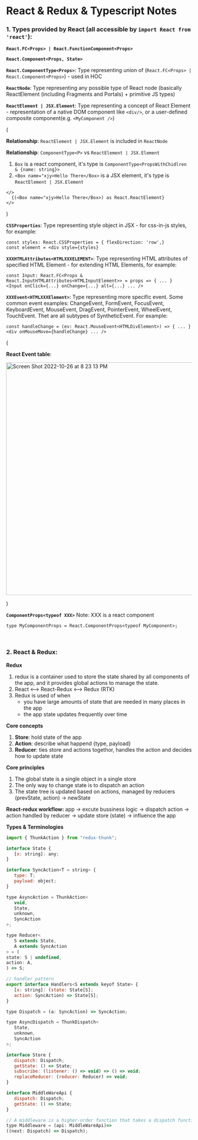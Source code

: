 # React & Redux & Typescript Notes

### 1. Types provided by React (all accessible by `import React from 'react'`):

**`React.FC<Props> | React.FunctionComponent<Props>`**

**`React.Component<Props, State>`**

**`React.ComponentType<Props>`**: Type representing union of (`React.FC<Props> | React.Component<Props>`) - used in HOC

**`ReactNode`**: Type representing any possible type of React node (basically ReactElement (including Fragments and Portals) + primitive JS types)

**`ReactElement | JSX.Element`**: Type representing a concept of React Element - representation of a native DOM component like `<div/>`, or a user-defined composite component(e.g. `<MyComponent />`)

(

**Relationship**: `ReactElement | JSX.Element` is included in `ReactNode`

**Relationship**: `ComponentType<P>` vs `ReactElement | JSX.Element`

1. `Box` is a react component, it's type is `ComponentType<PropsWithChidlren & {name: string}>`
2. `<Box name="xjy>Hello There</Box>` is a JSX element, it's type is `ReactElement | JSX.Element`

```
</>
  {(<Box name="xjy>Hello There</Box>) as React.ReactElement}
</>
```

)

**`CSSProperties`**: Type representing style object in JSX - for css-in-js styles, for example:

```
const styles: React.CSSProperties = { flexDirection: 'row',}
const element = <div style={styles}
```

**`XXXHTMLAttributes<HTMLXXXELEMENT>`**: Type representing HTML attributes of specified HTML Element - for extending HTML Elements, for example:

```
const Input: React.FC<Props & React.InputHTMLAttributes<HTMLInputElement>> = props => { ... }
<Input onClick={...} onChange={...} alt={...} ... />
```

**`XXXEvent<HTMLXXXElement>`**: Type representing more specific event. Some common event examples: ChangeEvent, FormEvent, FocusEvent, KeyboardEvent, MouseEvent, DragEvent, PointerEvent, WheelEvent, TouchEvent. Thet are all subtypes of SyntheticEvent. For example:

```
const handleChange = (ev: React.MouseEvent<HTMLDivElement>) => { ... }
<div onMouseMove={handleChange} ... />
```

(

**React Event table**:

<img width="630" alt="Screen Shot 2022-10-26 at 8 23 13 PM" src="https://user-images.githubusercontent.com/46456200/198162808-a84807d9-d091-4ba9-8263-55e45d56d72c.png">

)

**`ComponentProps<typeof XXX>`** Note: XXX is a react component

```
type MyComponentProps = React.ComponentProps<typeof MyComponent>;
```

<br/>

### 2. React & Redux:

**Redux**

1. redux is a container used to store the state shared by all components
   of the app, and it provides global actions to manage the state.
2. React <--> React-Redux <--> Redux (RTK)
3. Redux is used of when
   - you have large amounts of state that are needed in many places in the app
   - the app state updates frequently over time

**Core concepts**

1. **Store**: hold state of the app
2. **Action**: describe what happend {type, payload}
3. **Reducer**: ties store and actions togethor, handles the action and decides how to update state

**Core principles**

1. The global state is a single object in a single store
2. The only way to change state is to dispatch an action
3. The state tree is updated based on actions, managed by reducers (prevState, action) -> newState

**React-redux workflow:**
app -> excute bussiness logic -> dispatch action ->
action handled by reducer -> update store (state) -> influence the app

**Types & Terminologies**

```javascript
import { ThunkAction } from "redux-thunk";

interface State {
   [x: string]: any;
}

interface SyncAction<T = string> {
   type: T;
   payload: object;
}

type AsyncAction = ThunkAction<
   void,
   State,
   unknown,
   SyncAction
>;

type Reducer<
   S extends State,
   A extends SyncAction
> = (
state: S | undefined,
action: A,
) => S;

// handler pattern
export interface Handlers<S extends keyof State> {
   [x: string]: (state: State[S];
   action: SyncAction) => State[S];
}

type Dispatch = (a: SyncAction) => SyncAction;

type AsyncDispatch = ThunkDispatch<
   State,
   unknown,
   SyncAction
>;

interface Store {
   dispatch: Dispatch;
   getState: () => State;
   subscribe: (listener: () => void) => () => void;
   replaceReducer: (reducer: Reducer) => void;
}

interface MiddleWareApi {
   dispatch: Dispatch;
   getState: () => State;
}

// A middleware is a higher-order function that takes a dispatch function to return a new dispatch function. It often turns async actions into actions.
type Middleware = (api: MiddleWareApi)=>
((next: Dispatch) => Dispatch);
```
